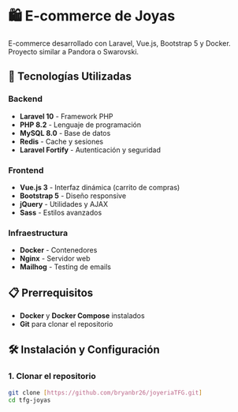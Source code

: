 # 🛍️ E-commerce de Joyas

E-commerce desarrollado con Laravel, Vue.js, Bootstrap 5 y Docker. Proyecto similar a Pandora o Swarovski.

## 🚀 Tecnologías Utilizadas

### Backend
- **Laravel 10** - Framework PHP
- **PHP 8.2** - Lenguaje de programación  
- **MySQL 8.0** - Base de datos
- **Redis** - Cache y sesiones
- **Laravel Fortify** - Autenticación y seguridad

### Frontend
- **Vue.js 3** - Interfaz dinámica (carrito de compras)
- **Bootstrap 5** - Diseño responsive
- **jQuery** - Utilidades y AJAX
- **Sass** - Estilos avanzados

### Infraestructura
- **Docker** - Contenedores
- **Nginx** - Servidor web
- **Mailhog** - Testing de emails

## 📋 Prerrequisitos

- **Docker** y **Docker Compose** instalados
- **Git** para clonar el repositorio

## 🛠️ Instalación y Configuración

### 1. Clonar el repositorio
```bash
git clone [https://github.com/bryanbr26/joyeriaTFG.git]
cd tfg-joyas